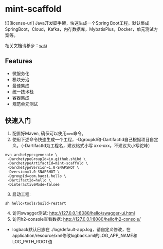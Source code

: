 # mint-scaffold
![][license-url]
Java开发脚手架，快速生成一个Spring Boot工程。默认集成SpringBoot，Cloud，Kafka，内存数据库，MybatisPlus，Docker，单元测试方案等。

相关文档请移步：[wiki](https://github.com/shibd/mint-scaffold/wiki)

## Features
- 微服务化
- 模块分治
- 最佳集成
- 统一技术栈
- 容器集成
- 规范单元测试

## 快速入门
1. 配置好Maven, 确保可以使用`mvn`命令。
2. 使用下述命令快速生成一个工程，-DgroupId和-DartifactId自己根据项目自定义。（-DartifactId为工程名，建议格式小写 xxx-xxx，不建议大小写驼峰）
```
mvn archetype:generate \
 -DarchetypeGroupId=io.github.shibd \
 -DarchetypeArtifactId=mint-scaffold \
 -DarchetypeVersion=1.0-SNAPSHOT \
 -Dversion=1.0-SNAPSHOT \
 -DgroupId=com.baozi.hello \
 -DartifactId=hello \
 -DinteractiveMode=falsee
```
3. 启动工程:
```
sh hello/tools/build-restart
```
4. 访问swagger测试: http://127.0.0.1:8080/hello/swagger-ui.html
5. 访问h2-console查看数据: http://127.0.0.1:8080/hello/h2-console/
- logback默认日志在 ./log/default-app.log，请自定义修改，在application/resource/xml修改logback.xml的LOG_APP_NAME和LOG_PATH_ROOT值


